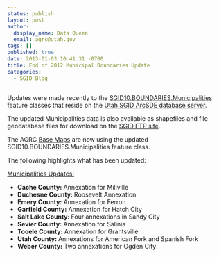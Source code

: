 ```yaml
---
status: publish
layout: post
author:
  display_name: Data Queen
  email: agrc@utah.gov
tags: []
published: true
date: 2013-01-03 10:41:31 -0700
title: End of 2012 Municipal Boundaries Update
categories:
  - SGID Blog
---
```

<p>Updates were made recently to the <a href="{{ "/data/boundaries/citycountystate/" | prepend: site.baseurl }}">SGID10.BOUNDARIES.Municipalities</a> feature classes that reside on the <a href="{{ "/sgid-database/" | prepend: site.baseurl }}">Utah SGID ArcSDE database server</a>.</p>
<p>The updated Municipalities data is also available as shapefiles and file geodatabase files for download on the <a href="ftp://ftp.agrc.utah.gov/UtahSGID_Vector/UTM12_NAD83/BOUNDARIES/PackagedData/_Statewide/StateCountyMunicipalBoundaries">SGID FTP site</a>.</p>
<p>The AGRC <a href="{{ "/data/base-map-and-imagery/" | prepend: site.baseurl }}">Base Maps</a> are now using the updated SGID10.BOUNDARIES.Municipalities feature class.</p>
<p>The following highlights what has been updated:</p>
<p><span style="text-decoration: underline;">Municipalities Updates:</span></p>
<ul>
<li><strong>Cache County:</strong> Annexation for Millville </li>
<li><strong>Duchesne County: </strong> Roosevelt Annexation </li>
<li><strong>Emery County:</strong> Annexation for Ferron </li>
<li><strong>Garfield County:</strong> Annexation for Hatch City </li>
<li><strong>Salt Lake County: </strong> Four annexations in Sandy City </li>
<li><strong>Sevier County:</strong> Annexation for Salinia </li>
<li><strong>Tooele County:</strong> Annexation for Grantsville </li>
<li><strong>Utah County: </strong> Annexations for American Fork and Spanish Fork </li>
<li><strong>Weber County:</strong> Two annexations for Ogden City </li>
</ul>
